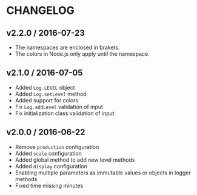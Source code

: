 # CHANGELOG

## v2.2.0 / 2016-07-23

- The namespaces are enclosed in brakets.
- The colors in Node.js only apply until the namespace.

## v2.1.0 / 2016-07-05

- Added `Log.LEVEL` object
- Added `Log.setLevel` method
- Added support for colors
- Fix `Log.addLevel` validation of input
- Fix initialization class validation of input

## v2.0.0 / 2016-06-22

- Remove `production` configuration
- Added `scale` configuration
- Added global method to add new level methods
- Added `display` configuration
- Enabling multiple parameters as immutable values or objects in logger methods
- Fixed time missing minutes
